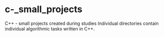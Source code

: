 # c-_small_projects
C++ - small projects created during studies
Individual directories contain individual algorithmic tasks written in C++.
